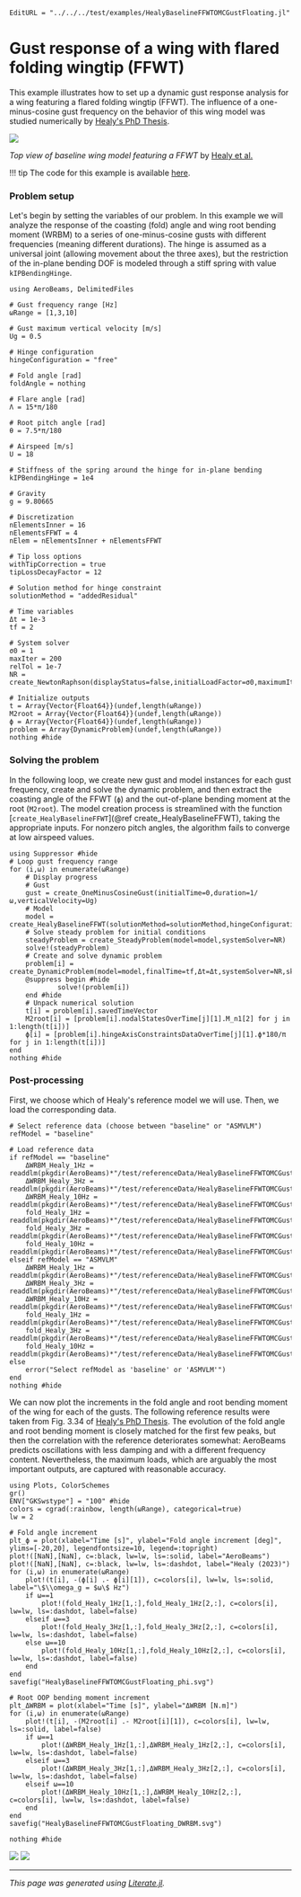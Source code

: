 ```@meta
EditURL = "../../../test/examples/HealyBaselineFFWTOMCGustFloating.jl"
```

# Gust response of a wing with flared folding wingtip (FFWT)
This example illustrates how to set up a dynamic gust response analysis for a wing featuring a flared folding wingtip (FFWT). The influence of a one-minus-cosine gust frequency on the behavior of this wing model was studied numerically by [Healy's PhD Thesis](https://research-information.bris.ac.uk/ws/portalfiles/portal/388426634/Final_Copy_2024_01_23_Healy_F_PhD_Redacted.pdf).

![](../assets/HealyBaselineFFWT.png)

*Top view of baseline wing model featuring a FFWT* by [Healy et al.](https://doi.org/10.2514/6.2023-0376)

!!! tip
    The code for this example is available [here](https://github.com/luizpancini/AeroBeams.jl/blob/main/test/examples/HealyBaselineFFWTOMCGustFloating.jl).

### Problem setup
Let's begin by setting the variables of our problem. In this example we will analyze the response of the coasting (fold) angle and wing root bending moment (WRBM) to a series of one-minus-cosine gusts with different frequencies (meaning different durations). The hinge is assumed as a universal joint (allowing movement about the three axes), but the restriction of the in-plane bending DOF is modeled through a stiff spring with value `kIPBendingHinge`.

````@example HealyBaselineFFWTOMCGustFloating
using AeroBeams, DelimitedFiles

# Gust frequency range [Hz]
ωRange = [1,3,10]

# Gust maximum vertical velocity [m/s]
Ug = 0.5

# Hinge configuration
hingeConfiguration = "free"

# Fold angle [rad]
foldAngle = nothing

# Flare angle [rad]
Λ = 15*π/180

# Root pitch angle [rad]
θ = 7.5*π/180

# Airspeed [m/s]
U = 18

# Stiffness of the spring around the hinge for in-plane bending
kIPBendingHinge = 1e4

# Gravity
g = 9.80665

# Discretization
nElementsInner = 16
nElementsFFWT = 4
nElem = nElementsInner + nElementsFFWT

# Tip loss options
withTipCorrection = true
tipLossDecayFactor = 12

# Solution method for hinge constraint
solutionMethod = "addedResidual"

# Time variables
Δt = 1e-3
tf = 2

# System solver
σ0 = 1
maxIter = 200
relTol = 1e-7
NR = create_NewtonRaphson(displayStatus=false,initialLoadFactor=σ0,maximumIterations=maxIter,relativeTolerance=relTol)

# Initialize outputs
t = Array{Vector{Float64}}(undef,length(ωRange))
M2root = Array{Vector{Float64}}(undef,length(ωRange))
ϕ = Array{Vector{Float64}}(undef,length(ωRange))
problem = Array{DynamicProblem}(undef,length(ωRange))
nothing #hide
````

### Solving the problem
In the following loop, we create new gust and model instances for each gust frequency, create and solve the dynamic problem, and then extract the coasting angle of the FFWT (`ϕ`) and the out-of-plane bending moment at the root (`M2root`). The model creation process is streamlined with the function [`create_HealyBaselineFFWT`](@ref create_HealyBaselineFFWT), taking the appropriate inputs. For nonzero pitch angles, the algorithm fails to converge at low airspeed values.

````@example HealyBaselineFFWTOMCGustFloating
using Suppressor #hide
# Loop gust frequency range
for (i,ω) in enumerate(ωRange)
    # Display progress
    # Gust
    gust = create_OneMinusCosineGust(initialTime=0,duration=1/ω,verticalVelocity=Ug)
    # Model
    model = create_HealyBaselineFFWT(solutionMethod=solutionMethod,hingeConfiguration=hingeConfiguration,foldAngle=foldAngle,flareAngle=Λ,kIPBendingHinge=kIPBendingHinge,airspeed=U,pitchAngle=θ,withTipCorrection=withTipCorrection,tipLossDecayFactor=tipLossDecayFactor,nElementsInner=nElementsInner,nElementsFFWT=nElementsFFWT,g=g,gust=gust)
    # Solve steady problem for initial conditions
    steadyProblem = create_SteadyProblem(model=model,systemSolver=NR)
    solve!(steadyProblem)
    # Create and solve dynamic problem
    problem[i] = create_DynamicProblem(model=model,finalTime=tf,Δt=Δt,systemSolver=NR,skipInitialStatesUpdate=true,x0=steadyProblem.x)
    @suppress begin #hide
            solve!(problem[i])
    end #hide
    # Unpack numerical solution
    t[i] = problem[i].savedTimeVector
    M2root[i] = [problem[i].nodalStatesOverTime[j][1].M_n1[2] for j in 1:length(t[i])]
    ϕ[i] = [problem[i].hingeAxisConstraintsDataOverTime[j][1].ϕ*180/π for j in 1:length(t[i])]
end
nothing #hide
````

### Post-processing
First, we choose which of Healy's reference model we will use. Then, we load the corresponding data.

````@example HealyBaselineFFWTOMCGustFloating
# Select reference data (choose between "baseline" or "ASMVLM")
refModel = "baseline"

# Load reference data
if refModel == "baseline"
    ΔWRBM_Healy_1Hz = readdlm(pkgdir(AeroBeams)*"/test/referenceData/HealyBaselineFFWTOMCGustFloating/DWRBM_baseline_1Hz.txt")
    ΔWRBM_Healy_3Hz = readdlm(pkgdir(AeroBeams)*"/test/referenceData/HealyBaselineFFWTOMCGustFloating/DWRBM_baseline_3Hz.txt")
    ΔWRBM_Healy_10Hz = readdlm(pkgdir(AeroBeams)*"/test/referenceData/HealyBaselineFFWTOMCGustFloating/DWRBM_baseline_10Hz.txt")
    fold_Healy_1Hz = readdlm(pkgdir(AeroBeams)*"/test/referenceData/HealyBaselineFFWTOMCGustFloating/fold_baseline_1Hz.txt")
    fold_Healy_3Hz = readdlm(pkgdir(AeroBeams)*"/test/referenceData/HealyBaselineFFWTOMCGustFloating/fold_baseline_3Hz.txt")
    fold_Healy_10Hz = readdlm(pkgdir(AeroBeams)*"/test/referenceData/HealyBaselineFFWTOMCGustFloating/fold_baseline_10Hz.txt")
elseif refModel == "ASMVLM"
    ΔWRBM_Healy_1Hz = readdlm(pkgdir(AeroBeams)*"/test/referenceData/HealyBaselineFFWTOMCGustFloating/DWRBM_ASMVLM_1Hz.txt")
    ΔWRBM_Healy_3Hz = readdlm(pkgdir(AeroBeams)*"/test/referenceData/HealyBaselineFFWTOMCGustFloating/DWRBM_ASMVLM_3Hz.txt")
    ΔWRBM_Healy_10Hz = readdlm(pkgdir(AeroBeams)*"/test/referenceData/HealyBaselineFFWTOMCGustFloating/DWRBM_ASMVLM_10Hz.txt")
    fold_Healy_1Hz = readdlm(pkgdir(AeroBeams)*"/test/referenceData/HealyBaselineFFWTOMCGustFloating/fold_ASMVLM_1Hz.txt")
    fold_Healy_3Hz = readdlm(pkgdir(AeroBeams)*"/test/referenceData/HealyBaselineFFWTOMCGustFloating/fold_ASMVLM_3Hz.txt")
    fold_Healy_10Hz = readdlm(pkgdir(AeroBeams)*"/test/referenceData/HealyBaselineFFWTOMCGustFloating/fold_ASMVLM_10Hz.txt")
else
    error("Select refModel as 'baseline' or 'ASMVLM'")
end
nothing #hide
````

We can now plot the increments in the fold angle and root bending moment of the wing for each of the gusts. The following reference results were taken from Fig. 3.34 of [Healy's PhD Thesis](https://research-information.bris.ac.uk/ws/portalfiles/portal/388426634/Final_Copy_2024_01_23_Healy_F_PhD_Redacted.pdf). The evolution of the fold angle and root bending moment is closely matched for the first few peaks, but then the correlation with the reference deteriorates somewhat: AeroBeams predicts oscillations with less damping and with a different frequency content. Nevertheless, the maximum loads, which are arguably the most important outputs, are captured with reasonable accuracy.

````@example HealyBaselineFFWTOMCGustFloating
using Plots, ColorSchemes
gr()
ENV["GKSwstype"] = "100" #hide
colors = cgrad(:rainbow, length(ωRange), categorical=true)
lw = 2

# Fold angle increment
plt_ϕ = plot(xlabel="Time [s]", ylabel="Fold angle increment [deg]", ylims=[-20,20], legendfontsize=10, legend=:topright)
plot!([NaN],[NaN], c=:black, lw=lw, ls=:solid, label="AeroBeams")
plot!([NaN],[NaN], c=:black, lw=lw, ls=:dashdot, label="Healy (2023)")
for (i,ω) in enumerate(ωRange)
    plot!(t[i], -(ϕ[i] .- ϕ[i][1]), c=colors[i], lw=lw, ls=:solid, label="\$\\omega_g = $ω\$ Hz")
    if ω==1
        plot!(fold_Healy_1Hz[1,:],fold_Healy_1Hz[2,:], c=colors[i], lw=lw, ls=:dashdot, label=false)
    elseif ω==3
        plot!(fold_Healy_3Hz[1,:],fold_Healy_3Hz[2,:], c=colors[i], lw=lw, ls=:dashdot, label=false)
    else ω==10
        plot!(fold_Healy_10Hz[1,:],fold_Healy_10Hz[2,:], c=colors[i], lw=lw, ls=:dashdot, label=false)
    end
end
savefig("HealyBaselineFFWTOMCGustFloating_phi.svg")

# Root OOP bending moment increment
plt_ΔWRBM = plot(xlabel="Time [s]", ylabel="ΔWRBM [N.m]")
for (i,ω) in enumerate(ωRange)
    plot!(t[i], -(M2root[i] .- M2root[i][1]), c=colors[i], lw=lw, ls=:solid, label=false)
    if ω==1
        plot!(ΔWRBM_Healy_1Hz[1,:],ΔWRBM_Healy_1Hz[2,:], c=colors[i], lw=lw, ls=:dashdot, label=false)
    elseif ω==3
        plot!(ΔWRBM_Healy_3Hz[1,:],ΔWRBM_Healy_3Hz[2,:], c=colors[i], lw=lw, ls=:dashdot, label=false)
    elseif ω==10
        plot!(ΔWRBM_Healy_10Hz[1,:],ΔWRBM_Healy_10Hz[2,:], c=colors[i], lw=lw, ls=:dashdot, label=false)
    end
end
savefig("HealyBaselineFFWTOMCGustFloating_DWRBM.svg")

nothing #hide
````

![](HealyBaselineFFWTOMCGustFloating_phi.svg)
![](HealyBaselineFFWTOMCGustFloating_DWRBM.svg)

---

*This page was generated using [Literate.jl](https://github.com/fredrikekre/Literate.jl).*

